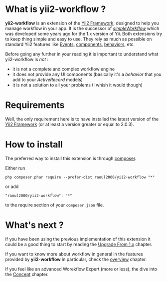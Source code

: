 # What is yii2-workflow ?

**yii2-workflow** is an extension of the [Yii2 Framework](http://www.yiiframework.com/), designed to help you manage workflow in your app. It is the successor of *[simpleWorkflow](http://s172418307.onlinehome.fr/project/sandbox/www/index.php?r=simpleWorkflow/page&view=home)* which was developed some years ago for the 1.x version of Yii. Both extensions try to keep thing simple and easy to use. They rely as much as possible on standard Yii2 features like [Events](http://www.yiiframework.com/doc-2.0/guide-concept-events.html), [components](http://www.yiiframework.com/doc-2.0/guide-concept-components.html), [behaviors](http://www.yiiframework.com/doc-2.0/guide-concept-behaviors.html), etc.

Before going any further in your reading it is important to understand what yii2-workflow is *not* :

- it is not a complete and complex workflow engine
- it does not provide any UI components (basically it's a *behavior* that you add to your *ActiveRecord* models)
- it is not a solution to all your problems (I whish it would though)

# Requirements

Well, the only requirement here is to have installed the latest version of the [Yii2 Framework](http://www.yiiframework.com/) (or at least a version greater or equal to 2.0.3).

# How to install

The preferred way to install this extension is through [composer](http://getcomposer.org/download/).

Either run

```
php composer.phar require --prefer-dist raoul2000/yii2-workflow "*"
```

or add

```
"raoul2000/yii2-workflow": "*"
```

to the require section of your `composer.json` file.

# What's next ?

If you have been using the previous implementation of this extension it could be a good thing to start by reading the [Upgrade From 1.x](upgrade.md) chapter.

If you want to know more about workflow in general in the features provided by **yii2-workflow** in particular, check the [overview](overview.md) chapter.

If you feel like an advanced Worekflow Expert (more or less), the dive into the [Concept](concept-overview.md) chapter.
